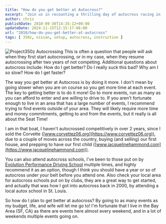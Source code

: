 ```yaml
---
title: "How do you get better at Autocross?"
excerpt: "Join us in recounting a thrilling day of autocross racing in California, including course walk-throughs, heat runs, and personal insights."
author: chris
publishDate: 2010-09-30T14:35:12+00:00
updateDate: 2024-11-15T12:15:17-06:00
url: "2010/how-do-you-get-better-at-autocross"
tags: [ 350z, nissan, setup, autocross, instruction ]
---
```


![Project350z Autocrossing](https://farm5.static.flickr.com/4091/5028275443_f27b042640_m.jpg)
This is often a question that people will ask when they first start autocrossing, or in my case, when they resume autocrossing after two years of not competing. Additional questions about autocross include: How do I get better? Do I really suck this bad? Why am I so slow? How do I get faster?

The way you get better at Autocross is by doing it more. I don't mean by going slower when you are on course so you get more time at each event. The key to getting better is to do it more! Go to more events, run as many as you can afford to enter and are willing to drive to. If you aren't fortunate enough to live in an area that has a large number of events, I recommend trying to find events outside of your area. They will likely require more time and money commitments, getting to and from the events, but it really is all about the Seat Time!

I am in that boat, I haven't autocrossed competitively in over 2 years, since I sold the Corvette ([www.corvettez06.org](https://www.corvettez06.org)), due to a couple of moves across the country, buying (and selling) our first house, and prepping to have our first child ([www.jacquelinehammond.com](https://www.jacquelinehammond.com)).

You can also attend autocross schools, I've been to those put on by [Evolution Performance Driving School](https://evoschool.com/) multiple times, and highly recommend it as an option, though I think you should have a year or so of autocross under your belt before you attend one. Also check your local area for autocross schools put on by clubs, they are a great way to get started, and actually that was how I got into autocross back in 2000, by attending a local autox school in St. Louis.

So how do I plan to get better at autocross? By going to as many events as my budget, life, and wife will let me go to! I'm fortunate that I live in the Bay Area (SF, CA) as there are events here almost every weekend, and in a lot of weekends multiple events going on.

